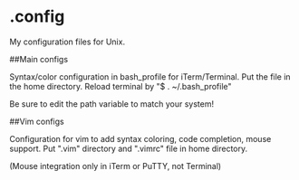 .config
=======

My configuration files for Unix.

##Main configs

Syntax/color configuration in bash_profile for iTerm/Terminal. Put the file in the home directory.
Reload terminal by "$ . ~/.bash_profile"

Be sure to edit the path variable to match your system!


##Vim configs

Configuration for vim to add syntax coloring, code completion, mouse support. Put ".vim" directory and ".vimrc" 
file in home directory.

(Mouse integration only in iTerm or PuTTY, not Terminal)
